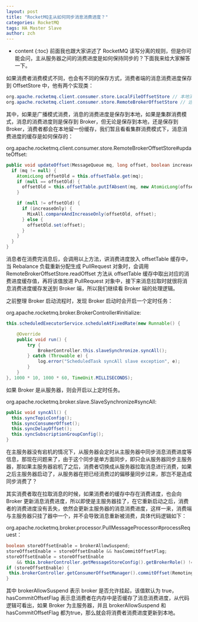 ```yaml
---
layout: post
title: "RocketMQ主从如何同步消息消费进度？"
categories: RocketMQ
tags: HA Master Slave 
author: zch
---
```


* content
{:toc}
前面我也跟大家讲述了 RocketMQ 读写分离的规则，但是你可能会问，主从服务器之间的消费进度是如何保持同步的？下面我来给大家解答一下。









如果消费者消费模式不同，也会有不同的保存方式，消费者端的消息消费进度保存到 OffsetStore 中，他有两个实现类：

```java
org.apache.rocketmq.client.consumer.store.LocalFileOffsetStore // 本地消费进度保存实现
org.apache.rocketmq.client.consumer.store.RemoteBrokerOffsetStore // 远程消费进度保存实现
```

其中，如果是广播模式消费，消息的消费进度是保存到本地，如果是集群消费模式，消息的消费进度则是保存到 Broker，但无论是保存到本地，还是保存到 Broker，消费者都会在本地留一份缓存，我们暂且看看集群消费模式下，消息消费进度的缓存是如何保存的：

org.apache.rocketmq.client.consumer.store.RemoteBrokerOffsetStore#updateOffset:

```java
public void updateOffset(MessageQueue mq, long offset, boolean increaseOnly) {
  if (mq != null) {
    AtomicLong offsetOld = this.offsetTable.get(mq);
    if (null == offsetOld) {
      offsetOld = this.offsetTable.putIfAbsent(mq, new AtomicLong(offset));
    }

    if (null != offsetOld) {
      if (increaseOnly) {
        MixAll.compareAndIncreaseOnly(offsetOld, offset);
      } else {
        offsetOld.set(offset);
      }
    }
  }
}
```

消息者在消费完消息后，会调用以上方法，讲消费进度放入 offsetTable 缓存中，当 Rebalance 负载重新分配生成 PullRequest 对象时，会调用 RemoteBrokerOffsetStore.readOffset 方法从 offsetTable 缓存中取出对应的消费进度缓存值，再将该值放进 PullRequest 对象中，接下来消息拉取时就很将消息消费进度缓存发送到 Broker 端，所以我们继续看 Broker 端的处理逻辑。

之前整理 Broker 启动流程时，发现 Broker 启动时会开启一个定时任务：

org.apache.rocketmq.broker.BrokerController#initialize:

```java
this.scheduledExecutorService.scheduleAtFixedRate(new Runnable() {

    @Override
    public void run() {
        try {
            BrokerController.this.slaveSynchronize.syncAll();
        } catch (Throwable e) {
            log.error("ScheduledTask syncAll slave exception", e);
        }
    }
}, 1000 * 10, 1000 * 60, TimeUnit.MILLISECONDS);
```

如果 Broker 是从服务器，则会开启以上定时任务。

org.apache.rocketmq.broker.slave.SlaveSynchronize#syncAll:

```java
public void syncAll() {
  this.syncTopicConfig();
  this.syncConsumerOffset();
  this.syncDelayOffset();
  this.syncSubscriptionGroupConfig();
}
```

在主服务器没有宕机的情况下，从服务器会定时从主服务器中同步消息消费进度等信息，那现在问题来了，由于这个同步是单方面同步，即只会从服务器同步主服务器，那如果主服务器宕机了之后，消费者切换成从服务器拉取消息进行消费，如果之后主服务器启动了，从服务器在把已经消费过的偏移量同步过来，那岂不是造成同步消费了？

其实消费者取在拉取消息的时候，如果消费者的缓存中存在消费进度，也会向 Broker 更新消息消费进度，所以即使是主服务器挂了，在它重新启动之后，消费者的消费进度没有丢失，依然会更新主服务器的消息消费进度，这样一来，消费端与主服务器只挂了器中一个，并不会导致消息重新被消费，具体代码逻辑如下：

org.apache.rocketmq.broker.processor.PullMessageProcessor#processRequest：

```java
boolean storeOffsetEnable = brokerAllowSuspend;
storeOffsetEnable = storeOffsetEnable && hasCommitOffsetFlag;
storeOffsetEnable = storeOffsetEnable
    && this.brokerController.getMessageStoreConfig().getBrokerRole() != BrokerRole.SLAVE;
if (storeOffsetEnable) {
 this.brokerController.getConsumerOffsetManager().commitOffset(RemotingHelper.parseChannelRemoteAddr(channel), requestHeader.getConsumerGroup(), requestHeader.getTopic(), requestHeader.getQueueId(), requestHeader.getCommitOffset());
}
```

其中 brokerAllowSuspend 表示 broker 是否允许挂起，该值默认为 true，hasCommitOffsetFlag 表示息消费者在内存中是否缓存了消息消费进度，从代码逻辑可看出，如果 Broker 为主服务器，并且 brokerAllowSuspend 和 hasCommitOffsetFlag 都为true，那么就会将消费者消费进度更新到本地。

